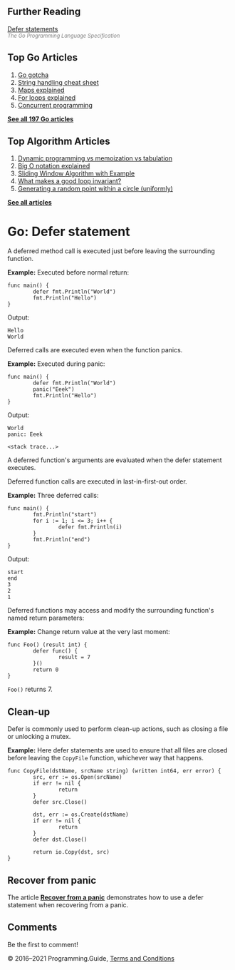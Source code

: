 <span class="underline"></span>

<span class="underline"></span>

Further Reading
---------------

[Defer statements](https://golang.org/ref/spec#Defer_statements)  
<span style="color: grey; font-style: italic; font-size: smaller">The Go Programming Language Specification</span>

Top Go Articles
---------------

1.  [Go gotcha](go-gotcha.html)
2.  [String handling cheat sheet](string-functions-reference-cheat-sheet.html)
3.  [Maps explained](maps-explained.html)
4.  [For loops explained](for-loop.html)
5.  [Concurrent programming](go-concurrency-tutorial.html)

[**See all 197 Go articles**](index.html)

<span class="underline"></span>

Top Algorithm Articles
----------------------

1.  [Dynamic programming vs memoization vs tabulation](../dynamic-programming-vs-memoization-vs-tabulation.html)
2.  [Big O notation explained](../big-o-notation-explained.html)
3.  [Sliding Window Algorithm with Example](../sliding-window-example.html)
4.  [What makes a good loop invariant?](../what-makes-a-good-loop-invariant.html)
5.  [Generating a random point within a circle (uniformly)](../random-point-within-circle.html)

[**See all articles**](../index.html)

Go: Defer statement
===================

A deferred method call is executed just before leaving the surrounding function.

**Example:** Executed before normal return:

    func main() {
            defer fmt.Println("World")
            fmt.Println("Hello")
    }

Output:

    Hello
    World

Deferred calls are executed even when the function panics.

**Example:** Executed during panic:

    func main() {
            defer fmt.Println("World")
            panic("Eeek")
            fmt.Println("Hello")
    }

Output:

    World
    panic: Eeek

    <stack trace...>

A deferred function's arguments are evaluated when the defer statement executes.

Deferred function calls are executed in last-in-first-out order.

**Example:** Three deferred calls:

    func main() {
            fmt.Println("start")
            for i := 1; i <= 3; i++ {
                    defer fmt.Println(i)
            }
            fmt.Println("end")
    }

Output:

    start
    end
    3
    2
    1

Deferred functions may access and modify the surrounding function's named return parameters:

**Example:** Change return value at the very last moment:

    func Foo() (result int) {
            defer func() {
                    result = 7
            }()
            return 0
    }

`Foo()` returns 7.

Clean-up
--------

Defer is commonly used to perform clean-up actions, such as closing a file or unlocking a mutex.

**Example:** Here defer statements are used to ensure that all files are closed before leaving the `CopyFile` function, whichever way that happens.

    func CopyFile(dstName, srcName string) (written int64, err error) {
            src, err := os.Open(srcName)
            if err != nil {
                    return
            }
            defer src.Close()

            dst, err := os.Create(dstName)
            if err != nil {
                    return
            }
            defer dst.Close()

            return io.Copy(dst, src)
    }

Recover from panic
------------------

The article [**Recover from a panic**](recover-from-panic.html) demonstrates how to use a defer statement when recovering from a panic.

Comments
--------

Be the first to comment!

© 2016–2021 Programming.Guide, [Terms and Conditions](../terms-and-conditions.html)
